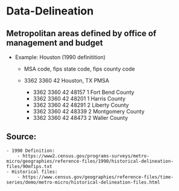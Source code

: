 # Data-Delineation

## Metropolitan areas defined by office of management and budget

- Example: Houston (1990 definitition)

    - MSA code, fips state code, fips county code
    
    - 3362    3360    42                                 Houston, TX PMSA
    
      - 3362    3360    42      48157   1                       Fort Bend County
      - 3362    3360    42      48201   1                       Harris County
      - 3362    3360    42      48291   2                       Liberty County
      - 3362    3360    42      48339   2                       Montgomery County
      - 3362    3360    42      48473   2                       Waller County
      
## Source: 
    - 1990 Definition:
        - https://www2.census.gov/programs-surveys/metro-micro/geographies/reference-files/1990/historical-delineation-files/90mfips.txt
    - Historical files: 
        - https://www.census.gov/geographies/reference-files/time-series/demo/metro-micro/historical-delineation-files.html
